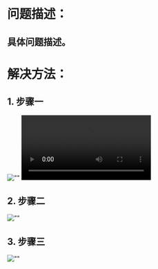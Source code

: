 # 问题描述：
## 具体问题描述。
# 解决方法：
## 1. 步骤一
![""](images/图片名字.扩展名)
<video controls>
    <source src="videos/视频名字.mp4" type="video/mp4">
</video>
## 2. 步骤二
![""](images/图片名字.扩展名)
## 3. 步骤三
![""](images/图片名字.扩展名)